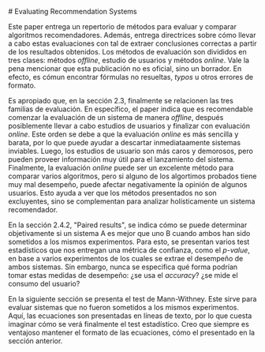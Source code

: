 # Evaluating Recommendation Systems

Este paper entrega un repertorio de métodos para evaluar y comparar algoritmos recomendadores. Además, entrega directrices sobre cómo llevar a cabo estas evaluaciones con tal de extraer conclusiones correctas a partir de los resultados obtenidos. Los métodos de evaluación son divididos en tres clases: métodos *offline*, estudio de usuarios y métodos *online*. Vale la pena mencionar que esta publicación no es oficial, sino un borrador. En efecto, es cómun encontrar fórmulas no resueltas, *typos* u otros errores de formato.

Es apropiado que, en la sección 2.3, finalmente se relacionen las tres familias de evaluación. En específico, el paper indica que es recomendable comenzar la evaluación de un sistema de manera *offline*, después posiblemente llevar a cabo estudios de usuarios y finalizar con evaluación *online*. Este orden se debe a que la evaluación *online* es más sencilla y barata, por lo que puede ayudar a descartar inmediataamente sistemas inviables. Luego, los estudios de usuario son más caros y demorosos, pero pueden proveer información muy útil para el lanzamiento del sistema. Finalmente, la evaluación *online* puede ser un excelente método para comparar varios algoritmos, pero si alguno de los algortimos probados tiene muy mal desempeño, puede afectar negativamente la opinión de algunos usuarios. Esto ayuda a ver que los métodos presentados no son excluyentes, sino se complementan para analizar holísticamente un sistema recomendador.

En la sección 2.4.2, "Paired results", se indica cómo se puede determinar objetivamente si un sistema A es mejor que uno B cuando ambos han sido sometidos a los mismos experimentos. Para esto, se presentan varios test estadísticos que nos entregan una métrica de confianza, como el *p-value*, en base a varios experimentos de los cuales se extrae el desempeño de ambos sistemas. Sin embargo, nunca se especifica qué forma podrían tomar estas medidas de desempeño: ¿se usa el *accuracy*? ¿se mide el consumo del usuario?

En la siguiente sección se presenta el test de Mann-Withney. Este sirve para evaluar sistemas que no fueron sometidos a los mismos experimentos. Aquí, las ecuaciones son presentadas en líneas de texto, por lo que cuesta imaginar cómo se verá finalmente el test estadístico. Creo que siempre es ventajoso mantener el formato de las ecuaciones, cómo el presentado en la sección anterior.

